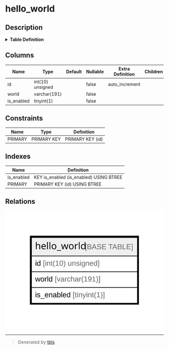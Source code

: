 # hello_world

## Description

<details>
<summary><strong>Table Definition</strong></summary>

```sql
CREATE TABLE `hello_world` (
  `id` int(10) unsigned NOT NULL AUTO_INCREMENT,
  `world` varchar(191) COLLATE utf8mb4_unicode_ci NOT NULL,
  `is_enabled` tinyint(1) NOT NULL,
  PRIMARY KEY (`id`),
  KEY `is_enabled` (`is_enabled`)
) ENGINE=InnoDB DEFAULT CHARSET=utf8mb4 COLLATE=utf8mb4_unicode_ci ROW_FORMAT=DYNAMIC
```

</details>

## Columns

| Name | Type | Default | Nullable | Extra Definition | Children | Parents | Comment |
| ---- | ---- | ------- | -------- | --------------- | -------- | ------- | ------- |
| id | int(10) unsigned |  | false | auto_increment |  |  |  |
| world | varchar(191) |  | false |  |  |  |  |
| is_enabled | tinyint(1) |  | false |  |  |  |  |

## Constraints

| Name | Type | Definition |
| ---- | ---- | ---------- |
| PRIMARY | PRIMARY KEY | PRIMARY KEY (id) |

## Indexes

| Name | Definition |
| ---- | ---------- |
| is_enabled | KEY is_enabled (is_enabled) USING BTREE |
| PRIMARY | PRIMARY KEY (id) USING BTREE |

## Relations

![er](hello_world.svg)

---

> Generated by [tbls](https://github.com/k1LoW/tbls)
